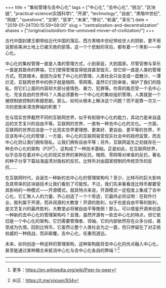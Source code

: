 +++
title = "集权管理与去中心化"
tags = ["中心化", "去中心化", "统治", "区块链", "practical-science(实践科学)", "开源", "technology", "自由", "黑暗中世纪", "网络", "questions", "文明", "哲学", "未来", "悖论", "和谐", "享乐"]
date = "2019-01-24T00:15:59+08:00"
slug = "centralization-and-decentralization"
aliases = ["/original/outsidism-the-unmoved-mover-of-civilization/"]
+++

古代中国封建王朝带给近代中国的落后，西方黑暗中世纪带给世人的阴影，更不用说那些美洲土地上已被灭绝的部落，这一个个悲剧的背后，都有着一个黑影——中心化。

中心化的集权管理一直是人类的管理方式，小到家庭，大到国家。尽管官僚与享乐一直是其致命的弊端，它们使得管理变得低效甚至毁灭，但它却一直是人类的管理方式。究其根本，是因为没有了中心化的管理，人类社会只会变成一盘散沙、一潭烂泥，互联网世界中的例子就是暗网、零网等。虽然它们防审查，保护了我们的隐私，但它们上面的内容却大部分是情色、暴力、犯罪等。你真的能忍受一个去中心化、完全自由的世界吗？人类必须要有一个中心化的集权组织管理，人类就是一个被控制欲控制的希腊悲剧。那么，如何从根本上解决这个问题？而不是靠一次又一次的悲剧来清洗弊端的积累？

在与现实世界截然不同的互联网世界，似乎有削弱中心化的能力，其动力是来自遥远的文艺复兴的自由平等。互联网的世界，一直有一种去中心化的文化。一方面，互联网的世界应该是一个比现实世界更理想、更美好、更自由、更平等的世界，不应该有中心化的管理；一方面，中心化的互联网易受现实社会中的政府监管，而去中心化则让我们拥有隐私，让我们拥有自由平等；另外，互联网诞生之初就存在一种去中心化的架构（P2P[^1]），这构成了一种技术基础。正是如此，在互联网世界，似乎总存在着对中心化的现实世界的某种反抗，暗网、零网等对审查的反抗，著名的种子分享下载站海盗湾对版权的反抗，比特币对由国家控制的传统货币的反抗……

在互联网时代，会诞生一种新的去中心化的管理架构吗？至少，比特币的巨大影响及其带来的区块链技术让我们看到了可能性。不过，我们先来看看连比特币都要受其影响的一种模式——开源模式。就其特点来说，开源模式一定程度上集成了去中心化，它汇聚人人的力量，齐心创造了一个个奇迹，它最终必将证明：在软件行业，胜利属于开源，而非闭源的大教堂！开源的胜利，似乎也是自由平等的胜利，是文艺复兴的最终胜利，大教堂必将被自由平等推倒！那么，可以借鉴开源来创造一种新的去中心化的管理架构吗？且慢，虽然开源有一些去中心化的特点，但它依旧是一个中心化的架构，它仍需要管理者、领袖，它的内部依然存在众多分歧，甚至成为仇恨。回到比特币，它虽然让整个人类社会为之一震，但只停留在了对正统权威的一种挑战，而非颠覆。去中心化，任重而道远。

未来，如何创造一种这样的管理架构，这种架构能将去中心化的优点融入中心化，甚至能通过某种耦合来抵消中心化与去中心化各自的弊端？[^2]

---

[^1]: 更多：<https://en.wikipedia.org/wiki/Peer-to-peer>
[^2]: 纠正：<https://t.me/yixiuer/934>
